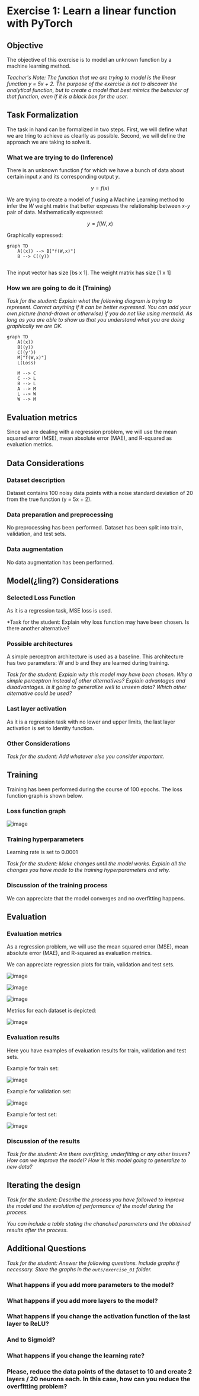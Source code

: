 
# Exercise 1: Learn a linear function with PyTorch

## Objective

The objective of this exercise is to model an unknown function by a machine learning method.

*Teacher's Note: The function that we are trying to model is the linear function y = 5x + 2. The purpose of the exercise is not to discover the analytical function, but to create a model that best mimics the behavior of that function, even if it is a black box for the user.*

## Task Formalization

The task in hand can be formalized in two steps. First, we will define what we are tring to achieve as clearlly as possible. Second, we will define the approach we are taking to solve it.


### What we are trying to do (Inference)
There is an unknown function $f$ for which we have a bunch of data about certain input $x$ and its corresponding output $y$.

$$
y = f(x)
$$

We are trying to create a model of $f$ using a Machine Learning method to infer the $W$ weight matrix that better expreses the relationship between $x$-$y$ pair of data. Mathematically expressed:

$$
y = f(W,x)
$$

Graphically expressed:

```mermaid
graph TD
    A((x)) --> B["f(W,x)"]
    B --> C((y))
    
```
The input vector has size [bs x 1]. The weight matrix has size [1 x 1]

### How we are going to do it (Training)

*Task for the student: Explain what the following diagram is trying to represent. Correct anything if it can be better expressed. You can add your own picture (hand-drawn or otherwise) if you do not like using mermaid. As long as you are able to show us that you understand what you are doing graphically we are OK.*

```mermaid
graph TD
    A((x)) 
    B((y))
    C((y'))
    M["f(W,x)"]
    L(Loss)
    
    M --> C
    C --> L
    B --> L
    A --> M
    L --> W
    W --> M
```


## Evaluation metrics

Since we are dealing with a regression problem, we will use the mean squared error (MSE), mean absolute error (MAE), and R-squared as evaluation metrics.

## Data Considerations

### Dataset description

Dataset contains 100 noisy data points with a noise standard deviation of 20 from the true function (y = 5x + 2).

### Data preparation and preprocessing

No preprocessing has been performed. Dataset has been split into train, validation, and test sets.

### Data augmentation

No data augmentation has been performed.

## Model(¿ling?) Considerations

<!-- ### Suitable Loss Functions
As it is a regression task, MSE loss is used -->

### Selected Loss Function

As it is a regression task, MSE loss is used.

*Task for the student: Explain why loss function  may have been chosen. Is there another alternative?

### Possible architectures

A simple perceptron architecture is used as a baseline. This architecture has two parameters: W and b and they are learned during training.

*Task for the student: Explain why this model may have been chosen. Why a simple perceptron instead of other alternatives? Explain advantages and disadvantages. Is it going to generalize well to unseen data? Which other alternative could be used?*


### Last layer activation

As it is a regression task with no lower and upper limits, the last layer activation is set to Identity function.

### Other Considerations

*Task for the student: Add whatever else you consider important.*

## Training

Training has been performed during the course of 100 epochs. The loss function graph is shown below.

### Loss function graph

![image](../../outs/exercise_01/loss_plot.png)

### Training hyperparameters

Learning rate is set to 0.0001

*Task for the student: Make changes until the model works. Explain all the changes you have made to the training hyperparameters and why.*


### Discussion of the training process

We can appreciate that the model converges and no overfitting happens.

## Evaluation

### Evaluation metrics

As a regression problem, we will use the mean squared error (MSE), mean absolute error (MAE), and R-squared as evaluation metrics.

We can appreciate regression plots for train, validation and test sets.

![image](../../outs/exercise_01//train_regression_plot.png)

![image](../../outs/exercise_01//validation_regression_plot.png)

![image](../../outs/exercise_01/test_regression_plot.png)

Metrics for each dataset is depicted: 

![image](../../outs/exercise_01/metrics.png)

### Evaluation results

Here you have examples of evaluation results for train, validation and test sets.

Example for train set:

![image](../../outs/exercise_01/train_data_points_plot.png)


Example for validation set:

![image](../../outs/exercise_01/validation_data_points_plot.png)


Example for test set:

![image](../../outs/exercise_01/test_data_points_plot.png)


### Discussion of the results

*Task for the student: Are there overfitting, underfitting or any other issues? How can we improve the model? How is this model going to generalize to new data?*

## Iterating the design

*Task for the student: Describe the process you have followed to improve the model and the evolution of performance of the model during the process.*

*You can include a table stating the chanched parameters and the obtained results after the process.*


## Additional Questions

*Task for the student: Answer the following questions. Include graphs if necessary. Store the graphs in the `outs/exercise_01` folder.*

### What happens if you add more parameters to the model?

### What happens if you add more layers to the model?

### What happens if you change the activation function of the last layer to ReLU?

### And to Sigmoid?

### What happens if you change the learning rate?

### Please, reduce the data points of the dataset to 10 and create 2 layers / 20 neurons each. In this case, how can you reduce the overfitting problem?






